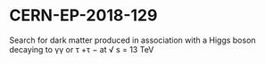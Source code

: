 # CERN-EP-2018-129
Search for dark matter produced in association with a Higgs boson decaying to γγ or τ +τ − at √ s = 13 TeV
